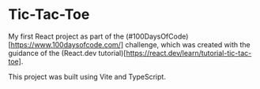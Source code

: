 # Tic-Tac-Toe

My first React project as part of the (#100DaysOfCode)[https://www.100daysofcode.com/] challenge, which was created with the guidance of the (React.dev tutorial)[https://react.dev/learn/tutorial-tic-tac-toe].

This project was built using Vite and TypeScript.
